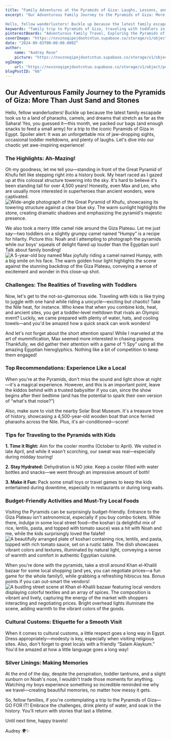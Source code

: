 ```yaml
---
title: "Family Adventures at the Pyramids of Giza: Laughs, Lessons, and Unforgettable Memories!"
excerpt: "Our Adventurous Family Journey to the Pyramids of Giza: More Than Just Sand and Stones

Hello, fellow wanderlusters! Buckle up because the latest family escapade took us to a land of pharaohs,"
keywords: "family trip to Pyramids of Giza, traveling with toddlers in Egypt, family travel tips Egypt, visiting the Great Pyramid of Giza, family-friendly activities in Cairo, Giza Plateau camel rides, challenges of traveling with kids, kid-friendly attractions in Egypt, cultural customs in Egypt, Pyramids of Giza budgeting tips, local Egyptian street food, Solar Boat Museum visit, sound and light show at Giza, exploring Khan el-Khalili bazaar, preparing for heat while traveling, keeping kids entertained on trips, affordable family vacations in Egypt, best time to visit Pyramids of Giza, Giza sightseeing tips for families, making memories while traveling with kids"
pinterestBoards: "Adventurous Family Travel, Exploring the Pyramids of Giza, Family Travel Tips, Cultural Experiences in Egypt"
coverImage: "https://nxvznoqipejdootcntuo.supabase.co/storage/v1/object/public/travel-blog-images/image_66_0.png"
date: "2024-09-03T00:00:00.000Z"
author:
    name: "Audrey Rose"
    picture: "https://nxvznoqipejdootcntuo.supabase.co/storage/v1/object/public/character-reference/audrey_avatar_square.png?t=2024-12-21T13%3A26%3A30.307Z"
ogImage:
    url: "https://nxvznoqipejdootcntuo.supabase.co/storage/v1/object/public/travel-blog-images/image_66_0.png"
blogPostID: "66"
---
```

    

## Our Adventurous Family Journey to the Pyramids of Giza: More Than Just Sand and Stones

Hello, fellow wanderlusters! Buckle up because the latest family escapade took us to a land of pharaohs, camels, and dreams that stretch as far as the Sahara! Yes, you guessed it—this month, we packed our bags (and enough snacks to feed a small army) for a trip to the iconic Pyramids of Giza in Egypt. Spoiler alert: It was an unforgettable mix of jaw-dropping sights, occasional toddler meltdowns, and plenty of laughs. Let's dive into our chaotic yet awe-inspiring experience!

### The Highlights: Ah-Mazing! 

Oh my goodness, let me tell you—standing in front of the Great Pyramid of Khufu felt like stepping right into a history book. My heart raced as I gazed up at this colossal structure towering into the sky. It's hard to believe it's been standing tall for over 4,500 years! Honestly, even Max and Leo, who are usually more interested in superheroes than ancient wonders, were captivated. ![Wide-angle photograph of the Great Pyramid of Khufu, showcasing its towering structure against a clear blue sky. The warm sunlight highlights the stone, creating dramatic shadows and emphasizing the pyramid's majestic presence.](https://nxvznoqipejdootcntuo.supabase.co/storage/v1/object/public/travel-blog-images/image_66_0.png)

We also took a merry little camel ride around the Giza Plateau. Let me just say—two toddlers on a slightly grumpy camel named “Humpy” is a recipe for hilarity. Picture this: Noah and I attempting to photograph the pyramids while our boys' squeals of delight flared up louder than the Egyptian sun! Talk about family bonding! ![A 5-year-old boy named Max joyfully riding a camel named Humpy, with a big smile on his face. The warm golden hour light highlights the scene against the stunning backdrop of the Giza Plateau, conveying a sense of excitement and wonder in this close-up shot.](https://nxvznoqipejdootcntuo.supabase.co/storage/v1/object/public/travel-blog-images/image_66_1.png)

### Challenges: The Realities of Traveling with Toddlers 

Now, let's get to the not-so-glamorous side. Traveling with kids is like trying to juggle with one hand while riding a unicycle—exciting but chaotic! Take the Nile heat, for instance. Who knew that when you combine kids, heat, and ancient sites, you get a toddler-level meltdown that rivals an Olympic event? Luckily, we came prepared with plenty of water, hats, and cooling towels—and you'd be amazed how a quick snack can work wonders!

And let's not forget about the short attention spans! While I marveled at the art of mummification, Max seemed more interested in chasing pigeons. Thankfully, we did gather their attention with a game of “I Spy” using all the amazing Egyptian hieroglyphics. Nothing like a bit of competition to keep them engaged!

### Top Recommendations: Experience Like a Local 

When you're at the Pyramids, don't miss the sound and light show at night—it's a magical experience. However, and this is an important point, leave the kiddos behind with a trusted babysitter if you can, since the show begins after their bedtime (and has the potential to spark their own version of “what's that noise?”)

Also, make sure to visit the nearby Solar Boat Museum. It's a treasure trove of history, showcasing a 4,500-year-old wooden boat that once ferried pharaohs across the Nile. Plus, it's air-conditioned—score! 

### Tips for Traveling to the Pyramids with Kids 

**1. Time it Right:** Aim for the cooler months (October to April). We visited in late April, and while it wasn't scorching, our sweat was real—especially during midday touring!

**2. Stay Hydrated:** Dehydration is NO joke. Keep a cooler filled with water bottles and snacks—we went through an impressive amount of both! 

**3. Make it Fun:** Pack some small toys or travel games to keep the kids entertained during downtime, especially in restaurants or during long waits.

### Budget-Friendly Activities and Must-Try Local Foods 

Visiting the Pyramids can be surprisingly budget-friendly. Entrance to the Giza Plateau isn't astronomical, especially if you buy combo tickets. While there, indulge in some local street food—the koshari (a delightful mix of rice, lentils, pasta, and topped with tomato sauce) was a hit with Noah and me, while the kids surprisingly loved the falafel! ![A beautifully arranged plate of koshari containing rice, lentils, and pasta, topped with rich tomato sauce, set on a rustic table. The dish showcases vibrant colors and textures, illuminated by natural light, conveying a sense of warmth and comfort in authentic Egyptian cuisine.](https://nxvznoqipejdootcntuo.supabase.co/storage/v1/object/public/travel-blog-images/image_66_3.png)

When you're done with the pyramids, take a stroll around Khan el-Khalili bazaar for some local shopping (and yes, you can negotiate prices—a fun game for the whole family!), while grabbing a refreshing hibiscus tea. Bonus points if you can out-smart the vendors! ![A bustling street scene at Khan el-Khalili bazaar featuring local vendors displaying colorful textiles and an array of spices. The composition is vibrant and lively, capturing the energy of the market with shoppers interacting and negotiating prices. Bright overhead lights illuminate the scene, adding warmth to the vibrant colors of the goods.](https://nxvznoqipejdootcntuo.supabase.co/storage/v1/object/public/travel-blog-images/image_66_2.png)

### Cultural Customs: Etiquette for a Smooth Visit 

When it comes to cultural customs, a little respect goes a long way in Egypt. Dress appropriately—modesty is key, especially when visiting religious sites. Also, don't forget to greet locals with a friendly “Salam Alaykum.” You'd be amazed at how a little language goes a long way!

### Silver Linings: Making Memories 

At the end of the day, despite the perspiration, toddler tantrums, and a slight sunburn on Noah's nose, I wouldn't trade those moments for anything. Watching my boys experience something so incredible reminded me why we travel—creating beautiful memories, no matter how messy it gets.

So, fellow families, if you're contemplating a trip to the Pyramids of Giza—GO FOR IT! Embrace the challenges, drink plenty of water, and soak in the history. You'll return with stories that last a lifetime.

Until next time, happy travels!

Audrey 🌍✨